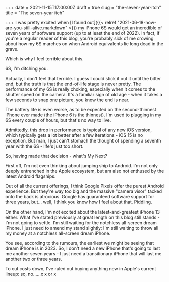 +++
date = 2021-11-15T17:00:00Z
draft = true
slug = "the-seven-year-itch"
title = "The seven-year itch"

+++
I was pretty excited when [I found out]({{< relref "2021-06-18-how-are-you-still-alive.markdown" >}}) my iPhone 6S would get an incredible of seven years of software support (up to at least the end of 2022). In fact, if you're a regular reader of this blog, you're probably sick of me crowing about how my 6S marches on when Android equivalents lie long dead in the grave.

Which is why I feel terrible about this.

6S, I'm ditching you.

Actually, I don't feel that terrible. I guess I could stick it out it until the bitter end, but the truth is that the end-of-life stage is never pretty. The performance of my 6S is really choking, especially when it comes to the shutter speed on the camera. It's a familiar sign of old age - when it takes a few seconds to snap one picture, you know the end is near.

The battery life is even worse, as to be expected on the second-thinnest iPhone ever made (the iPhone 6 is the thinnest). I'm used to plugging in my 6S every couple of hours, but that's no way to live.

Admittedly, this drop in performance is typical of any new iOS version, which typically gets a lot better after a few iterations - iOS 15 is no exception. But man, I just can't stomach the thought of spending a seventh year with the 6S - life's just too short.

So, having made that decision - what's My Next?

<!--more-->

First off, I'm not even thinking about jumping ship to Android. I'm not only deeply entrenched in the Apple ecosystem, but am also not enthused by the latest Android flagships.

Out of all the current offerings, I think Google Pixels offer the purest Android experience. But they're way too big and the massive "camera visor" tacked onto the back is atrocious. Google has guaranteed software support for three years, but... well, I think you know how I feel about that. Piddling.

On the other hand, I'm not excited about the latest-and-greatest iPhone 13 either. What I've stated previously at great length on this blog still stands - I'm not going to settle. I'm still waiting for the notchless all-screen dream iPhone. I just need to amend my stand slightly: I'm still waiting to throw all my money at a notchless all-screen dream iPhone.

You see, according to the rumours, the earliest we might be seeing that dream iPhone is in 2023. So, I don't need a new iPhone that's going to last me another seven years - I just need a transitionary iPhone that will last me another two or three years.

To cut costs down, I've ruled out buying anything new in Apple's current lineup: so, no......x x or x